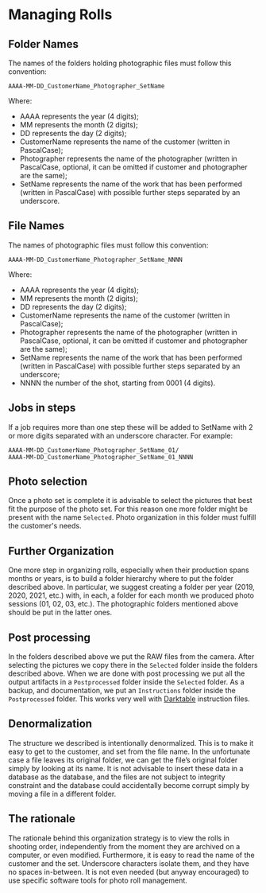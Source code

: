 # Managing Rolls
## Folder Names
The names of the folders holding photographic files must follow this convention:

```
AAAA-MM-DD_CustomerName_Photographer_SetName
```

Where:
 - AAAA represents the year (4 digits);
 - MM represents the month (2 digits);
 - DD represents the day (2 digits);
 - CustomerName represents the name of the customer (written in PascalCase);
 - Photographer represents the name of the photographer (written in PascalCase, optional, it can be omitted if customer and photographer are the same);
 - SetName represents the name of the work that has been performed (written in PascalCase) with possible further steps separated by an underscore.

## File Names
The names of photographic files must follow this convention:

```
AAAA-MM-DD_CustomerName_Photographer_SetName_NNNN
```

Where:
 - AAAA represents the year (4 digits);
 - MM represents the month (2 digits);
 - DD represents the day (2 digits);
 - CustomerName represents the name of the customer (written in PascalCase);
 - Photographer represents the name of the photographer (written in PascalCase, optional, it can be omitted if customer and photographer are the same);
 - SetName represents the name of the work that has been performed (written in PascalCase) with possible further steps separated by an underscore;
 - NNNN the number of the shot, starting from 0001 (4 digits).

## Jobs in steps
If a job requires more than one step these will be added to SetName with 2 or more digits separated with an underscore character.
For example:

```
AAAA-MM-DD_CustomerName_Photographer_SetName_01/
AAAA-MM-DD_CustomerName_Photographer_SetName_01_NNNN
```

## Photo selection
Once a photo set is complete it is advisable to select the pictures that best fit the purpose of the photo set.
For this reason one more folder might be present with the name `Selected`.
Photo organization in this folder must fulfill the customer's needs.

## Further Organization
One more step in organizing rolls, especially when their production spans months or years, is to build a folder hierarchy where to put the folder described above.
In particular, we suggest creating a folder per year (2019, 2020, 2021, etc.) with, in each, a folder for each month we produced photo sessions (01, 02, 03, etc.).
The photographic folders mentioned above should be put in the latter ones.

## Post processing
In the folders described above we put the RAW files from the camera.
After selecting the pictures we copy there in the `Selected` folder inside the folders described above.
When we are done with post processing we put all the output artifacts in a `Postprocessed` folder inside the `Selected` folder.
As a backup, and documentation, we put an `Instructions` folder inside the `Postprocessed` folder.
This works very well with [Darktable](https://www.darktable.org/) instruction files.

## Denormalization
The structure we described is intentionally denormalized. This is to make it easy to get to the customer, and set from the file name.
In the unfortunate case a file leaves its original folder, we can get the file’s original folder simply by looking at its name.
It is not advisable to insert these data in a database as the database, and the files are not subject to integrity constraint and the database could accidentally become corrupt simply by moving a file in a different folder.

## The rationale
The rationale behind this organization strategy is to view the rolls in shooting order, independently from the moment they are archived on a computer, or even modified.
Furthermore, it is easy to read the name of the customer and the set.
Underscore characters isolate them, and they have no spaces in-between.
It is not even needed (but anyway encouraged) to use specific software tools for photo roll management.
